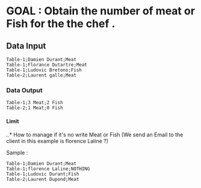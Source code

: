 # GOAL : Obtain the number of meat or Fish for the the chef .

## Data Input

``` csv
Table-1;Damien Durant;Meat
Table-1;Florance Dutartre;Meat
Table-1;Ludovic Bretono;Fish
Table-2;Laurent galle;Meat
```

### Data Output

``` csv
Table-1;3 Meat;2 Fish
Table-2;1 Meat;0 Fish
```

#### Limit

..* How to manage if it's no write Meat or Fish (We send an Email to the client in this example is florence Laline ?)

Sample : 

``` csv
Table-1;Damien Durant;Meat
Table-1;florence Laline;NOTHING
Table-1;Ludovic Durant;Fish
Table-2;Laurent Dupond;Meat
```